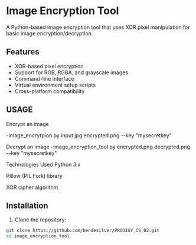 # Image Encryption Tool

A Python-based image encryption tool that uses XOR pixel manipulation for basic image encryption/decryption.

## Features
- XOR-based pixel encryption
- Support for RGB, RGBA, and grayscale images
- Command-line interface
- Virtual environment setup scripts
- Cross-platform compatibility

## USAGE

 Encrypt an image
 
-image_encrytpion.py input.jpg encrypted.png --key "mysecretkey"

 Decrypt an image
-image_encryption_tool.py encrypted.png decrypted.png --key "mysecretkey"


Technologies Used
Python 3.x

Pillow (PIL Fork) library

XOR cipher algorithm


## Installation

1. Clone the repository:
```bash
git clone https://github.com/bendesilver/PRODIGY_CS_02.git
cd image_encryption_tool


